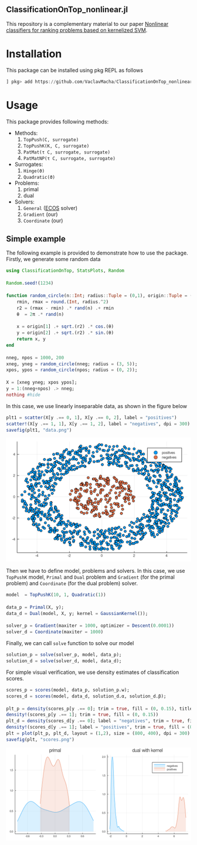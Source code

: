 ##  ClassificationOnTop_nonlinear.jl
This repository is a complementary material to our paper [Nonlinear classifiers for ranking problems based on kernelized SVM](https://arxiv.org/abs/2002.11436?fbclid=IwAR08_G_fSYTNkdfOt191rZAq2qMwY22z_iReUGJ2CEDXz7L3m_a4ZSxvpiY).

# Installation

This package can be installed using pkg REPL as follows
```julia
] pkg> add https://github.com/VaclavMacha/ClassificationOnTop_nonlinear.jl
```

# Usage

This package provides following methods:
* Methods:
    1. `TopPush(C, surrogate)`
    2. `TopPushK(K, C, surrogate)`
    3. `PatMat(τ C, surrogate, surrogate)`
    4. `PatMatNP(τ C, surrogate, surrogate)`
* Surrogates:
    1. `Hinge(ϑ)`
    2. `Quadratic(ϑ)`
* Problems:
    1. primal
    2. dual
* Solvers:
    1. `General` ([ECOS](https://github.com/JuliaOpt/ECOS.jl) solver)
    2. `Gradient` (our)
    3. `Coordinate` (our)

## Simple example

The following example is provided to demonstrate how to use the package. Firstly, we generate some random data

```julia
using ClassificationOnTop, StatsPlots, Random

Random.seed!(1234)

function random_circle(n::Int; radius::Tuple = (0,1), origin::Tuple = (0,0))
    rmin, rmax = round.(Int, radius.^2)
    r2 = (rmax - rmin) .* rand(n) .+ rmin
    θ  = 2π .* rand(n)

    x = origin[1] .+ sqrt.(r2) .* cos.(θ)
    y = origin[2] .+ sqrt.(r2) .* sin.(θ)
    return x, y
end

nneg, npos = 1000, 200
xneg, yneg = random_circle(nneg; radius = (3, 5));
xpos, ypos = random_circle(npos; radius = (0, 2));

X = [xneg yneg; xpos ypos];
y = 1:(nneg+npos) .> nneg;
nothing #hide
```

In this case, we use linearly inseparable data, as shown in the figure below

```julia
plt1 = scatter(X[y .== 0, 1], X[y .== 0, 2], label = "positives")
scatter!(X[y .== 1, 1], X[y .== 1, 2], label = "negatives", dpi = 300)
savefig(plt1, "data.png")
```

![Simple example](scripts/data.png)

Then we have to define model, problems and solvers. In this case, we use `TopPushK` model, `Primal` and `Dual` problem and `Gradient` (for the primal problem) and `Coordinate` (for the dual problem) solver.

```julia
model  = TopPushK(10, 1, Quadratic(1))

data_p = Primal(X, y);
data_d = Dual(model, X, y; kernel = GaussianKernel());

solver_p = Gradient(maxiter = 1000, optimizer = Descent(0.0001))
solver_d = Coordinate(maxiter = 1000)
```

Finally, we can call `solve` function to solve our model

```julia
solution_p = solve(solver_p, model, data_p);
solution_d = solve(solver_d, model, data_d);
```

For simple visual verification, we use density estimates of classification scores.

```julia
scores_p = scores(model, data_p, solution_p.w);
scores_d = scores(model, data_d, solution_d.α, solution_d.β);

plt_p = density(scores_p[y .== 0]; trim = true, fill = (0, 0.15), title = "primal", legend = false)
density!(scores_p[y .== 1]; trim = true, fill = (0, 0.15))
plt_d = density(scores_d[y .== 0]; label = "negatives", trim = true, fill = (0, 0.15), title = "dual with kernel")
density!(scores_d[y .== 1]; label = "positives", trim = true, fill = (0, 0.15))
plt = plot(plt_p, plt_d, layout = (1,2), size = (800, 400), dpi = 300)
savefig(plt, "scores.png")
```

![Comparison of scores.](scripts/scores.png)

